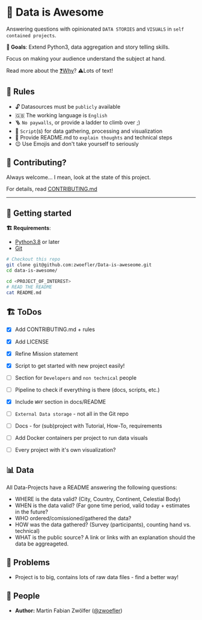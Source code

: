 # 🚀 Data is Awesome
Answering questions with opinionated `DATA STORIES` and `VISUALS` in `self contained projects`.

**🎯 Goals**: Extend Python3, data aggregation and story telling skills.

Focus on making your audience understand the subject at hand.

Read more about the [❓️Why](docs/Purpose%20and%20Why.md)?
⚠️Lots of text!


## 📏 Rules
- 🔓 Datasources must be `publicly` available
- 🇬🇧 The working language is `English`
- 🪜 `No paywalls`, or provide a ladder to climb over ;)
- 🔄 `Script`(s) for data gathering, processing and visualization
- 📝 Provide README.md to `explain thoughts` and technical steps
- 😉 Use Emojis and don't take yourself to seriously


## 📝 Contributing?
Always welcome...
I mean, look at the state of this project.

For details, read [CONTRIBUTING.md](CONTRIBUTING.md)

---


## 🚀 Getting started
**🏗️ Requirements**:
- [Python3.8](https://www.python.org/downloads/) or later
- [Git](https://git-scm.com/book/en/v2/Getting-Started-Installing-Git)


```BASH
# Checkout this repo
git clone git@github.com:zwoefler/Data-is-aweseome.git
cd data-is-awesome/

cd <PROJECT_OF_INTEREST>
# READ THE README
cat README.md
```


## 🏗️ ToDos
- [X] Add CONTRIBUTING.md + rules
- [X] Add LICENSE
- [X] Refine Mission statement
- [X] Script to get started with new project easily!
- [ ] Section for `Developers` and `non technical` people
- [ ] Pipeline to check if everything is there (docs, scripts, etc.)
- [X] Include `WHY` section in docs/README
- [ ] `External Data storage` - not all in the Git repo
- [ ] Docs - for (sub)project with Tutorial, How-To, requirements
- [ ] Add Docker containers per project to run data visuals
- [ ] Every project with it's own visualization?


## 📊 Data
All Data-Projects have a README answering the following questions:
- WHERE is the data valid? (City, Country, Continent, Celestial Body)
- WHEN is the data valid? (Far gone time period, valid today + estimates in the future?
- WHO ordered/comissioned/gathered the data?
- HOW was the data gathered? (Survey (participants), counting hand vs. technical)
- WHAT is the public source? A link or links with an explanation should the data be aggreageted.


## 🚧 Problems
- Project is to big, contains lots of raw data files - find a better way!


## 👥 People
- **Author:**
Martin Fabian Zwölfer ([@zwoefler](https://github.com/zwoefler))

